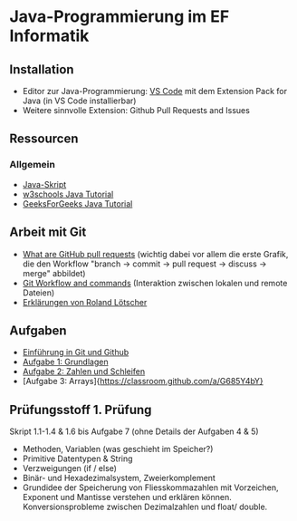 # Java-Programmierung im EF Informatik

## Installation

- Editor zur Java-Programmierung: [VS Code](https://code.visualstudio.com/) mit dem Extension Pack for Java (in VS Code installierbar)
- Weitere sinnvolle Extension: Github Pull Requests and Issues

## Ressourcen

### Allgemein

- [Java-Skript](Java-Skript.pdf)
- [w3schools Java Tutorial](https://www.w3schools.com/java/default.asp)
- [GeeksForGeeks Java Tutorial](https://www.geeksforgeeks.org/java/)

## Arbeit mit Git

- [What are GitHub pull requests](https://axolo.co/blog/p/part-1-what-are-github-pull-requests) (wichtig dabei vor allem die erste Grafik, die den Workflow "branch -> commit -> pull request -> discuss -> merge" abbildet)
- [Git Workflow and commands](https://www.cidevops.com/2018/01/git-workflow-and-commands.html) (Interaktion zwischen lokalen und remote Dateien)
- [Erklärungen von Roland Lötscher](GIT.md)

## Aufgaben

- [Einführung in Git und Github](https://classroom.github.com/a/hwGPi-nv)
- [Aufgabe 1: Grundlagen](https://classroom.github.com/a/CMWP8Mmw)
- [Aufgabe 2: Zahlen und Schleifen](https://classroom.github.com/a/gdnldT_S)
- [Aufgabe 3: Arrays]{https://classroom.github.com/a/G685Y4bY}

## Prüfungsstoff 1. Prüfung
Skript 1.1-1.4 & 1.6 bis Aufgabe 7 (ohne Details der Aufgaben 4 & 5)
- Methoden, Variablen (was geschieht im Speicher?)
- Primitive Datentypen & String
- Verzweigungen (if / else)
- Binär- und Hexadezimalsystem, Zweierkomplement
- Grundidee der Speicherung von Fliesskommazahlen mit Vorzeichen, Exponent und Mantisse verstehen und erklären können. Konversionsprobleme zwischen Dezimalzahlen und float/ double.
